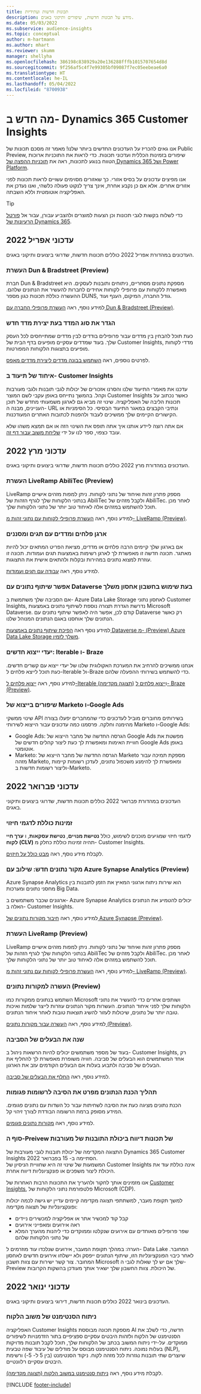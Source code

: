 ```yaml
---
title: תכונות חדשות ועתידיות
description: מידע על תכונות חדשות, שיפורים ותיקוני באגים.
ms.date: 05/03/2022
ms.subservice: audience-insights
ms.topic: conceptual
author: m-hartmann
ms.author: mhart
ms.reviewer: skumm
manager: shellyha
ms.openlocfilehash: 386198c838929a20e136288fffb1015707654d8d
ms.sourcegitcommit: 9f256af5c4f7e99305bf09087f7ec05eebeae6a0
ms.translationtype: HT
ms.contentlocale: he-IL
ms.lasthandoff: 05/04/2022
ms.locfileid: "8700938"
---
```

# <a name="whats-new-in-dynamics-365-customer-insights"></a>מה חדש ב- Dynamics 365 Customer Insights

אנו גאים להכריז על העדכונים החדשים ביותר שלנו! מאמר זה מסכם תכונות של Public Preview, שיפורים בזמינות הכללית ועדכוני תכונות. כדי לראות את התוכניות ארוכות הטווח בנוגע לתכונות, ראה את [תוכניות ההפצה של ‎Dynamics 365 ושל Power Platform](/dynamics365/release-plans/).

אנו מפיצים עדכונים על בסיס אזורי. כך שאזורים מסוימים עשויים לראות תכונות לפני אזורים אחרים. אלא אם כן נקבע אחרת, אינך צריך לנקוט פעולה כלשהי, ואנו נעדכן את האפליקציה אוטומטית וללא השבתה.

> [!TIP]
> כדי לשלוח בקשות לגבי תכונות וכן הצעות למוצרים ולהצביע עבורן, עבור אל [פורטל הרעיונות של Dynamics 365](https://experience.dynamics.com/ideas/categories/?forum=79a8c474-4e35-e911-a971-000d3a4f3343&forumName=Dynamics%20365%20Customer%20Insights).


## <a name="april-2022-updates"></a>עדכוני אפריל 2022

העדכונים במהדורת אפריל 2022 כוללים תכונות חדשות, שדרוגי ביצועים ותיקוני באגים.

### <a name="dun--bradstreet-enrichment-preview"></a>העשרת Dun & Bradstreet‏ (Preview)

חברת Dun & Bradstreet מספקת נתונים מסחריים, ניתוחים ותובנות לעסקים. היא מאפשרת ללקוחות עם פרופילי לקוחות אחידים לחברות להעשיר את הנתונים שלהם. ההעשרה כוללת תכונות כגון מספר DUNS, גודל החברה, המיקום, הענף ועוד.

למידע נוסף, ראה [העשרת פרופילי החברה עם Dun & Bradstreet ‏(Preview)](enrichment-dnb.md).

### <a name="define-the-measure-type-when-creating-a-new-measure"></a>הגדר את סוג המדד בעת יצירת מדד חדש

כעת תוכל להבחין בין מדדים עבור פרופילים בודדים לבין מדדים שמתייחסים לכל העסק שלך. בעוד שמדדים עסקיים מופיעים בדף הבית של Customer Insights, מדדי לקוחות מופיעים בתצוגות הלקוחות המפורטות.

לפרטים נוספים, ראה [השתמש בבונה מדדים ליצירת מדדים מאפס](measure-builder.md).

### <a name="consolidation-of-customer-insights-documentation"></a>איחוד של תיעוד ב- Customer Insights

עדכנו את מאמרי התיעוד שלנו והסרנו אזכורים של יכולות לגבי תובנות ולגבי מעורבות וקהל. בהמשך נתייחס באופן עקבי לשם המוצר Customer Insights כאשר נכתוב על תכונות הליבה של האפליקציה. שינוי זה מביא גם לארגון משמעותי מחדש של תוכן העניינים, מבנה ה- URL ונתיבי הקבצים במאגר התיעוד הבסיסי. כל הסימניות או הקישורים הקיימים שלך ממשיכים לעבוד ולהפנות לכתובות האתרים המעודכנות.

אם אתה רוצה ליידע אותנו איך אתה תופס את השינוי הזה או אם תמצא משהו שלא עובד כצפוי, ספר לנו על ידי [שליחת משוב עבור דף זה](https://github.com/MicrosoftDocs/customer-insights/issues/new?title=&body=%0A%0A%5BEnter%20feedback%20here%5D%0A%0A%0A---%0A%23%23%23%23%20Document%20Details%0A%0A%E2%9A%A0%20*Do%20not%20edit%20this%20section.%20It%20is%20required%20for%20docs.microsoft.com%20%E2%9E%9F%20GitHub%20issue%20linking.*%0A%0A*%20ID%3A%20d323ba46-f96e-1972-bc52-9b88f7d9cdfa%0A*%20Version%20Independent%20ID%3A%20d323ba46-f96e-1972-bc52-9b88f7d9cdfa%0A*%20Content%3A%20%5BNew%20and%20upcoming%20features%20-%20Dynamics%20365%20Customer%20Insights%5D(https%3A%2F%2Fdocs.microsoft.com%2Fen-us%2Fdynamics365%2Fcustomer-insights%2Fwhats-new-customer-insights)%0A*%20Content%20Source%3A%20%5Bci-docs%2Fwhats-new-customer-insights.md%5D(https%3A%2F%2Fgithub.com%2FMicrosoftDocs%2Fcustomer-insights%2Fblob%2Fmain%2Fci-docs%2Fwhats-new-customer-insights.md)%0A*%20Service%3A%20**customer-insights**%0A*%20Sub-service%3A%20**audience-insights**%0A*%20GitHub%20Login%3A%20%40m-hartmann%0A*%20Microsoft%20Alias%3A%20**mhart**).

## <a name="march-2022-updates"></a>עדכוני מרץ 2022

העדכונים במהדורת מרץ 2022 כוללים תכונות חדשות, שדרוגי ביצועים ותיקוני באגים.

### <a name="liveramp-abilitec-enrichment-preview"></a>העשרת LiveRamp AbiliTec‎‏ (Preview)

LiveRamp מספק פתרון זהות ואיחוד של נתוני לקוחות. ניתן למפות מזהים אישיים בנתוני הלקוחות שלך לגרף הזהות של AbiliTec ולקבל מזהים של AbiliTec. לאחר מכן תוכל להשתמש במזהים אלה לאיחוד טוב יותר של נתוני הלקוחות שלך.

למידע נוסף, ראה [העשרת פרופילי לקוחות עם נתוני זהות מ- LiveRamp ‏(Preview)](enrichment-liveramp.md).

### <a name="organize-segments-and-measures-with-tags-and-filters"></a>ארגן פלחים ומדדים עם תגים ומסננים
אם בארגון שלך קיימים הרבה פלחים או מדדים, מציאת הפריט המתאים יכול להיות מאתגר. תכונה חדשה זו מאפשרת לך לארגן רשימות באמצעות תגים ועמודות. תכונה זו עוזרת למצוא נתונים במהירות ובקלות ולהתאים אישית את התצוגות.

למידע נוסף, ראה [עבודה עם תגים ועמודות](work-with-tags-columns.md).

### <a name="enable-data-sharing-with-dataverse-when-using-your-own-storage-account"></a>אפשר שיתוף נתונים עם Dataverse בעת שימוש בחשבון אחסון משלך

אם הסביבה שלך משתמשת ב- Azure Data Lake Storage לאחסון נתוני Customer Insights, נדרשת הגדרת תצורה נוספת לשיתוף נתונים באמצעות Microsoft Dataverse.
קודם לכן, אפשר היה לאפשר שיתוף נתונים עם Dataverse רק כאשר הנתונים שלך אוחסנו באגם הנתונים המנוהל שלנו. 

למידע נוסף ראה [הפיכת שיתוף נתונים באמצעות Dataverse מ- (Preview) Azure Data Lake Storage משלך לזמין](manage-environments.md#enable-data-sharing-with-dataverse-from-your-own-azure-data-lake-storage-preview).

### <a name="new-export-destinations-iterable-and-braze"></a>יעדי ייצוא חדשים: Iterable ו- Braze

אנחנו ממשיכים להרחיב את המערכת האקולוגית שלנו של יעדי ייצוא עם קשרים חדשים. כעת תוכל לייצא פלחים ל-Iterable ול-Braze כדי להשתמש בשירותי ההפעלה שלהם.

למידע נוסף, ראה [ייצוא פלחים ל-Iterable (תצוגה מקדימה)](export-iterable.md) ו[ייצוא פלחים ל- Braze ‏(Preview‏)](export-braze.md).

### <a name="improvements-to-marketo-and-google-ads-export"></a>שיפורים בייצוא של Marketo ו-Google Ads

שינוי ממשקי API בשירותים מחוברים מוביל לעדכונים כדי שהמחברים יפעלו בצורה מהימנה וחלקה. פרסמנו כמה עדכונים עבור הייצוא לשירותי Marketo ו-Google Ads:

- Google Ads: הגרסה החדשה של מחבר הייצוא של Google Ads מפשטת את חוויית האימות ומאפשרת לך כעת ליצור קהלים חדשים של Google Ads באופן אוטומטי. 
- Marketo: הגרסה החדשה של מחבר הייצוא של Marketo מספקת תמיכה עבור מזהה Marketo, ומאפשרת לך להימנע משכפול נתונים, לעדכן רשומות קיימות וליצור רשומות חדשות ב-Marketo. 


## <a name="february-2022-updates"></a>עדכוני פברואר 2022

העדכונים במהדורת פברואר 2022 כוללים תכונות חדשות, שדרוגי ביצועים ותיקוני באגים.

### <a name="general-availability-for-prediction-models"></a>זמינות כוללת לדגמי חיזוי

לדגמי חיזוי שמגיעים מוכנים לשימוש, כולל **נטישת מנויים**, **נטישת עסקאות**, ו **ערך חיי לקוח (CLV)** תהיה זמינות כוללת כחלק מ- Customer Insights. 

לקבלת מידע נוסף, ראה [מבט כולל על חיזוים](predictions-overview.md).

### <a name="new-data-source-integration-with-azure-synapse-analytics-preview"></a>מקור נתונים חדש: שילוב עם Azure Synapse Analytics ‏(Preview‎‏)

Azure Synapse Analytics הוא שירות ניתוח ארגוני המאיץ את הזמן לתובנות בין מחסני נתונים ומערכות Big Data.

ארגונים שכבר משתמשים ב- Azure Synapse Analytics יכולים להטמיע את הנתונים האלה ב- Customer Insights. 

למידע נוסף, ראה [חיבור מקורות נתונים של Azure Synapse ‎‏(Preview)](connect-synapse.md).

### <a name="liveramp-enrichment-preview"></a>העשרת LiveRamp‎‏ (Preview)

LiveRamp מספק פתרון זהות ואיחוד של נתוני לקוחות. ניתן למפות מזהים אישיים בנתוני הלקוחות שלך לגרף הזהות של AbiliTec ולקבל מזהים של AbiliTec. לאחר מכן תוכל להשתמש במזהים אלה לאיחוד טוב יותר של נתוני הלקוחות שלך.

למידע נוסף, ראה [העשרת פרופילי לקוחות עם נתוני זהות מ- LiveRamp ‏(Preview)](enrichment-liveramp.md).

### <a name="enrichment-for-data-sources-preview"></a>העשרה למקורות נתונים (Preview)

השתמש בנתונים ממקורות כמו Microsoft ושותפים אחרים כדי להעשיר את נתוני הלקוחות שלך לפני איחוד הנתונים. העשרות מקור הנתונים עוזרות לייצר שלמות ואיכות טובה יותר של נתונים, שיכולות לעזור להשיג תוצאות טובות לאחר איחוד הנתונים.

למידע נוסף, ראה [העשרה עבור מקורות נתונים (Preview)](data-sources-enrichment.md).

### <a name="change-owner-of-environment"></a>שנה את הבעלים של הסביבה

בעוד של מספר משתמשים יכולים להיות הרשאות ניהול ב- Customer Insights, רק אחד המשתמשים הוא הבעלים של סביבה. חוויה משופרת מאפשרת לך להחליף את הבעלים של סביבה ולתבוע בעלות אם הבעלים הקודמים עזב את הארגון. 

למידע נוסף, ראה [החלף את הבעלים של סביבה](manage-environments.md#change-the-owner-of-an-environment).

### <a name="data-preparation-process-lists-corruption-reason-for-corrupted-records"></a>תהליך הכנת הנתונים מפרט את הסיבה לרשומות פגומות

הכנת נתונים מציגה כעת את הסיבה לשחיתות עבור כל השדות עם נתונים פגומים. המידע מסופק ברמת הרשומה הבודדת לצורך זיהוי קל. 

למידע נוסף, ראה [מקורות נתונים פגומים](entities.md#corrupted-data-sources).

### <a name="end-of-preview-for-reporting-features-in-the-engagement-insights-capability"></a>סוף ה-Preivew של תכונות דיווח ביכולת התובנות של מעורבות

התצוגה המקדימה של יכולת תובנות לגבי מעורבות של Dynamics 365 Customer Insights הסתיימה ב- 15 בפברואר 2022.  
המשמעות של שינוי זה היא שחוויית הניסיון של Customer Insights אינה כוללת עוד את היכולת ליצור משפכים או פונקציונליות דיווח אחרת.

אנו מזמינים אותך לחקור ולהעריך את התכונות הרבות האחרות של [Customer Insights](https://dynamics.microsoft.com/ai/customer-insights/), פלטפורמת נתוני הלקוחות של Microsoft‏ (CDP).    
 
למשך תקופת מעבר, למשתתפי תצוגה מקדימה קיימים עדיין יש גישה לכמה יכולות ופונקציונליות של תצוגה מקדימה:

- קבל קוד למכשיר אתר או אפליקציה למכשירים ניידים 
- ראה אירועים ומאפייני אירועים 
- שפר פרופילים מאוחדים עם אירועים שנקלטו וממוקדים כדי ליהנות מהערך המלא של נתוני הלקוחות שלהם
  
הערה: במהלך תקופת המעבר, אירועים שנלכדו עוד מוזרמים ל- Data Lake המחובר. לאחר כיבוי הפונקציונליות הזו, שיתוף הנתונים ייפסק ולא יישלחו אירועים חדשים לאחסון המחובר.
צור קשר ישירות עם צוות חשבון Microsoft שלך אם יש לך שאלות לגבי ה-Preview של היכולת. צוות החשבון שלך ישאיר אותך מעודכן בהשקות הקרובות. 

## <a name="january-2022-updates"></a>עדכוני ינואר 2022

העדכונים בינואר 2022 כוללים תכונות חדשות, דירוגי ביצועים ותיקוני באגים.

### <a name="sentiment-analysis-of-your-customers-feedback"></a>ניתוח הסנטימנט של משוב הלקוח

האפליקציה Customer Insights מספקת תכונה מבוססת AI חדשה, כדי לשלב את הסנטימנט של הלקוח ולזהות היבטים עסקיים ספציפיים בתור הזדמנויות לשיפורים ממוקדים. על-ידי ניתוח המשוב בכתב של הלקוחות שלך, תוכל לקבל תובנות מדויקות בעלות נמוכה. ניתוח הסנטימנט מבוסס על מודלים של עיבוד שפה טבעית (NLP), שיוצרים שתי תובנות נגזרות לכל מזהה לקוח. ניקוד הסנטימנט (בין 5 ל- 5-) ורשימת היבטים עסקיים רלוונטיים. 

לקבלת מידע נוסף, ראה [ניתוח סנטימנט במשוב הלקוח (תצוגה מקדימה)](sentiment-analysis.md).


[!INCLUDE [footer-include](includes/footer-banner.md)]